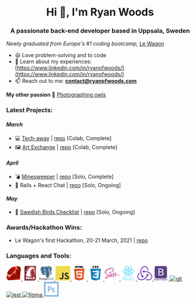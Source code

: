 <h1 align="center">Hi 👋, I'm Ryan Woods</h1>
<h3 align="center">A passionate back-end developer based in Uppsala, Sweden</h3>

*Newly graduated from Europe's #1 coding bootcamp,* [Le Wagon](https://github.com/lewagon)

- 😃 Love problem-solving and to code
- 📄 Learn about my experiences: [https://www.linkedin.com/in/ryanofwoods/](https://www.linkedin.com/in/ryanofwoods/)
- 📫 Reach out to me: **[contact@ryanofwoods.com](mailto:contact@ryanofwoods.com)**

**My other passion** 
🦉 [Photographing owls](https://www.ryanofwoods.com/)

### Latest Projects:
#### ***March***
- 💻 [Tech-away](https://www.tech-away.org/) | [repo](https://github.com/martaroncero/tech-away) [Colab, Complete]
- 🖼 [Art Exchange](http://art-exchange-app.herokuapp.com/) | [repo](https://github.com/martaroncero/Art-exchange) [Colab, Complete]
#### ***April***
- 💣 [Minesweeper](https://ryanofwoods.github.io/minesweeper/) | [repo](https://github.com/RyanofWoods/minesweeper) [Solo, Complete]
- 📣 Rails + React Chat | [repo](https://github.com/RyanofWoods/chat-rails-redux) [Solo, Ongoing]
#### ***May***
- 🦅 [Swedish Birds Checklist](http://swedishbirds.herokuapp.com) | [repo](https://github.com/RyanofWoods/rails-react-swedish-birds) [Solo, Ongoing]

### Awards/Hackathon Wins:
- Le Wagon's first Hackathon, 20-21 March, 2021 | [repo](https://github.com/thomas-kenny/veeqo)


<h3 align="left">Languages and Tools:</h3>
<p align="left">
  <a href="https://www.ruby-lang.org/en/" target="_blank">
    <img src="https://raw.githubusercontent.com/devicons/devicon/master/icons/ruby/ruby-original.svg" alt="ruby" width="40" height="40"/>
  </a>
  <a href="https://rubyonrails.org" target="_blank">
    <img src="https://raw.githubusercontent.com/devicons/devicon/master/icons/rails/rails-original-wordmark.svg" alt="rails" width="40" height="40"/>
  </a>
  <a href="https://www.postgresql.org" target="_blank">
    <img src="https://raw.githubusercontent.com/devicons/devicon/master/icons/postgresql/postgresql-original-wordmark.svg" alt="postgresql" width="40" height="40"/>
  </a>
  <a href="https://developer.mozilla.org/en-US/docs/Web/JavaScript" target="_blank">
    <img src="https://raw.githubusercontent.com/devicons/devicon/master/icons/javascript/javascript-original.svg" alt="javascript" width="40" height="40"/>
  </a>
  <a href="https://www.w3.org/html/" target="_blank">
    <img src="https://raw.githubusercontent.com/devicons/devicon/master/icons/html5/html5-original-wordmark.svg" alt="html5" width="40" height="40"/>
  </a>
  <a href="https://www.w3schools.com/css/" target="_blank">
    <img src="https://raw.githubusercontent.com/devicons/devicon/master/icons/css3/css3-original-wordmark.svg" alt="css3" width="40" height="40"/>
  </a>
  <a href="https://sass-lang.com" target="_blank">
    <img src="https://raw.githubusercontent.com/devicons/devicon/master/icons/sass/sass-original.svg" alt="sass" width="40" height="40"/>
  </a>
  <a href="https://reactjs.org/" target="_blank">
    <img src="https://raw.githubusercontent.com/devicons/devicon/master/icons/react/react-original-wordmark.svg" alt="react" width="40" height="40"/>
  </a>
  <a href="https://redux.js.org" target="_blank">
    <img src="https://raw.githubusercontent.com/devicons/devicon/master/icons/redux/redux-original.svg" alt="redux" width="40" height="40"/>
  </a>
  <a href="https://getbootstrap.com" target="_blank">
    <img src="https://raw.githubusercontent.com/devicons/devicon/master/icons/bootstrap/bootstrap-plain-wordmark.svg" alt="bootstrap" width="40" height="40"/>
  </a>
  <a href="https://git-scm.com/" target="_blank">
    <img src="https://www.vectorlogo.zone/logos/git-scm/git-scm-icon.svg" alt="git" width="40" height="40"/>
  </a>
  <a href="https://jestjs.io" target="_blank">
    <img src="https://www.vectorlogo.zone/logos/jestjsio/jestjsio-icon.svg" alt="jest" width="40" height="40"/>
  </a>
  <a href="https://www.figma.com/" target="_blank">
    <img src="https://www.vectorlogo.zone/logos/figma/figma-icon.svg" alt="figma" width="40" height="40"/>
  </a>
  <a href="https://www.photoshop.com/en" target="_blank">
    <img src="https://raw.githubusercontent.com/devicons/devicon/master/icons/photoshop/photoshop-line.svg" alt="photoshop" width="40" height="40"/>
  </a>
</p>

